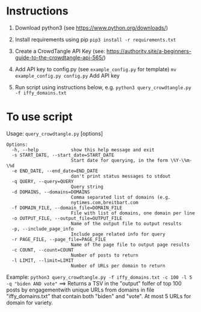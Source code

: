 # Instructions
1. Download python3 (see https://www.python.org/downloads/)

2. Install requirements using pip
`pip3 install -r requirements.txt`

3. Create a CrowdTangle API Key (see: https://authority.site/a-beginners-guide-to-the-crowdtangle-api-565/)

4. Add API key to config.py (see `example_config.py` for template)
	`mv example_config.py config.py`
	Add API key

5. Run script using instructions below, e.g. 
	`python3 query_crowdtangle.py -f iffy_domains.txt`

# To use script
Usage: `query_crowdtangle.py` [options]
```
Options:
  -h, --help            show this help message and exit
  -s START_DATE, --start_date=START_DATE
                        Start date for querying, in the form \%Y-\%m-\%d
  -e END_DATE, --end_date=END_DATE
                        don't print status messages to stdout
  -q QUERY, --query=QUERY
                        Query string
  -d DOMAINS, --domains=DOMAINS
                        Comma separated list of domains (e.g.
                        nytimes.com,breitbart.com
  -f DOMAIN_FILE, --domain_file=DOMAIN_FILE
                        File with list of domains, one domain per line
  -o OUTPUT_FILE, --output_file=OUTPUT_FILE
                        Name of the output file to output results
  -p, --include_page_info
                        Include page related info for query
  -r PAGE_FILE, --page_file=PAGE_FILE
                        Name of the page file to output page results
  -c COUNT, --count=COUNT
                        Number of posts to return
  -l LIMIT, --limit=LIMIT
                        Number of URLs per domain to return
```

Example:
`python3 query_crowdtangle.py -f iffy_domains.txt -c 100 -l 5 -q "biden AND vote"`
 ==> Returns a TSV in the "output" folfer of top 100 posts by engagementwith unique URLs from domains in file "iffy_domains.txt" that contain both "biden" and "vote". At most 5 URLs for domain for variety. 